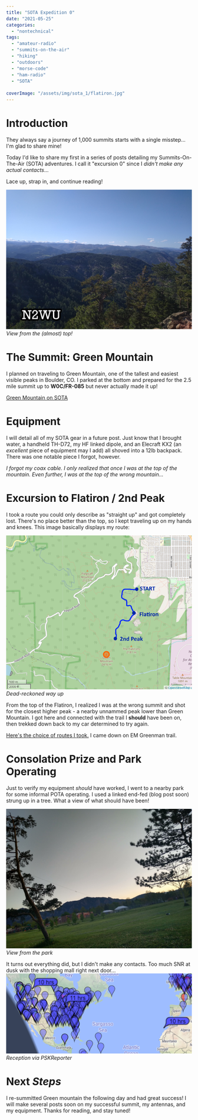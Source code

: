 ```yaml
---
title: "SOTA Expedition 0"
date: "2021-05-25"
categories:
  - "nontechnical"
tags:
  - "amateur-radio"
  - "summits-on-the-air"
  - "hiking"
  - "outdoors"
  - "morse-code"
  - "ham-radio"
  - "SOTA"

coverImage: "/assets/img/sota_1/flatiron.jpg"
---
```

# Introduction

They always say a journey of 1,000 summits starts with a single misstep... I'm glad to share mine!

Today I'd like to share my first in a series of posts detailing my Summits-On-The-Air (SOTA) adventures. I call it "excursion 0" since I _didn't make any actual contacts_...

Lace up, strap in, and continue reading!

![Title Image](/assets/img/sota_1/flatiron.jpg)
_View from the (almost) top!_

# The Summit: Green Mountain

I planned on traveling to Green Mountain, one of the tallest and easiest visible peaks in Boulder, CO. I parked at the bottom and prepared for the 2.5 mile summit up to **W0C/FR-085** but never actually made it up!

[Green Mountain on SOTA](https://summits.sota.org.uk/summit/W0C/FR-085)

# Equipment

I will detail all of my SOTA gear in a future post. Just know that I brought water, a handheld TH-D72, my HF linked dipole, and an Elecraft KX2 (an _excellent_ piece of equipment may I add) all shoved into a 12lb backpack. There was one notable piece I forgot, however.

_I forgot my coax cable. I only realized that once I was at the top of the mountain. Even further, I was at the top of the wrong mountain..._

# Excursion to Flatiron / 2nd Peak

I took a route you could only describe as "straight up" and got completely lost. There's no place better than the top, so I kept traveling up on my hands and knees. This image basically displays my route:

![Route](/assets/img/sota_1/route.png)
_Dead-reckoned way up_

From the top of the Flatiron, I realized I was at the wrong summit and shot for the closest higher peak - a nearby unnammed peak lower than Green Mountain. I got here and connected with the trail I **should** have been on, then trekked down back to my car determined to try again.

[Here's the choice of routes I took.](https://yourboulder.com/hike-boulder-green-mountain-summit/) I came down on EM Greenman trail.

# Consolation Prize and Park Operating

Just to verify my equipment _should_ have worked, I went to a nearby park for some informal POTA operating. I used a linked end-fed (blog post soon) strung up in a tree. What a view of what should have been!

![Park](/assets/img/sota_1/fieldex.jpg)
_View from the park_

It turns out everything did, but I didn't make any contacts. Too much SNR at dusk with the shopping mall right next door...
![PSK](/assets/img/sota_1/psk.png)
_Reception via PSKReporter_

# Next _Steps_

I re-summitted Green mountain the following day and had great success! I will make several posts soon on my successful summit, my antennas, and my equipment. Thanks for reading, and stay tuned!
